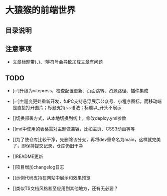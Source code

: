 # 大猿猴的前端世界

## 目录说明

## 注意事项
- 文章标题带(、)、!等符号会导致加载文章有问题

## TODO
- [✅]升级为vitepress，检查配置更新、页面跳转、资源路径、插件集成
- [✅]主题变更处重新开发，如PC支持悬浮展示公众号、小程序图标，而移动端是直接打开图片；标题支持~~语法；标题以_开头不展示
- []切换部署方式，从本地切换到线上，修改deploy.yml参数
- []md中使用的表格需对主题做兼容，比如主页、CSS3动画等等

- []为了使仓库比较干净，先删除该分支，再将dev重命名为main，这样就完美了，即保持提交记录，仓库仍旧干净

- []README更新
- []项目增加changelog日志

- []示例代码支持在网站中展示和效果预览

- []类似TS文档风格甚至应用到其他地方，还有无必要？
